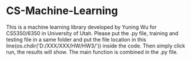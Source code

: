 # CS-Machine-Learning
This is a machine learning library developed by Yuning Wu for CS5350/6350 in University of Utah. Please put the .py file, training and testing file in a same folder and put the file location in this line(os.chdir('D:/XXX/XXX/HW/HW3/')) inside the code. Then simply click run, the results will show. The main function is combined in the .py file.

